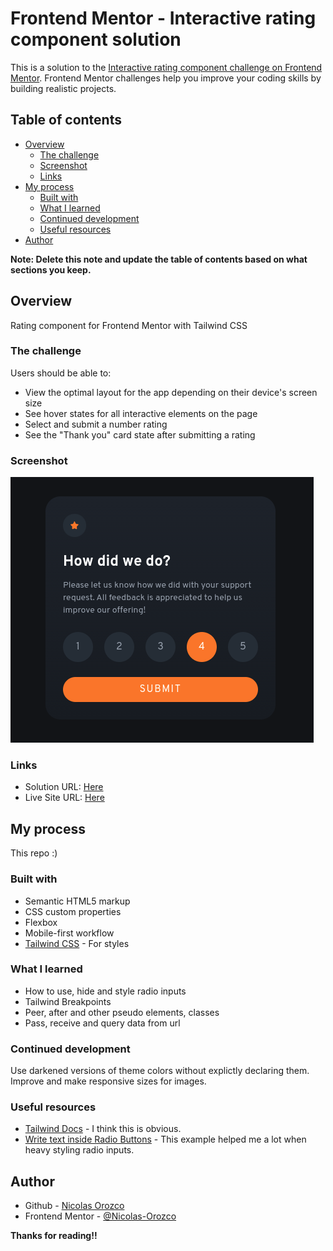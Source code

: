 # Frontend Mentor - Interactive rating component solution

This is a solution to the [Interactive rating component challenge on Frontend Mentor](https://www.frontendmentor.io/challenges/interactive-rating-component-koxpeBUmI). Frontend Mentor challenges help you improve your coding skills by building realistic projects.

## Table of contents

- [Overview](#overview)
  - [The challenge](#the-challenge)
  - [Screenshot](#screenshot)
  - [Links](#links)
- [My process](#my-process)
  - [Built with](#built-with)
  - [What I learned](#what-i-learned)
  - [Continued development](#continued-development)
  - [Useful resources](#useful-resources)
- [Author](#author)

**Note: Delete this note and update the table of contents based on what sections you keep.**

## Overview

Rating component for Frontend Mentor with Tailwind CSS

### The challenge

Users should be able to:

- View the optimal layout for the app depending on their device's screen size
- See hover states for all interactive elements on the page
- Select and submit a number rating
- See the "Thank you" card state after submitting a rating

### Screenshot

![Project screenshot](./screenshot.png)

### Links

- Solution URL: [Here](https://github.com/Nicolas-Orozco/frontend-mentor-rating)
- Live Site URL: [Here](https://frontend-mentor-rating.vercel.app/)

## My process

This repo :)

### Built with

- Semantic HTML5 markup
- CSS custom properties
- Flexbox
- Mobile-first workflow
- [Tailwind CSS](https://tailwindcss.com/) - For styles

### What I learned

- How to use, hide and style radio inputs
- Tailwind Breakpoints
- Peer, after and other pseudo elements, classes
- Pass, receive and query data from url

### Continued development

Use darkened versions of theme colors without explictly declaring them.
Improve and make responsive sizes for images.

### Useful resources

- [Tailwind Docs](https://tailwindcss.com/docs/installation) - I think this is obvious.
- [Write text inside Radio Buttons](https://codepen.io/w3programmings/pen/zzRKpy) - This example helped me a lot when heavy styling radio inputs.

## Author

- Github - [Nicolas Orozco ](https://github.com/Nicolas-Orozco)
- Frontend Mentor - [@Nicolas-Orozco](https://www.frontendmentor.io/profile/Nicolas-Orozco)

**Thanks for reading!!**
